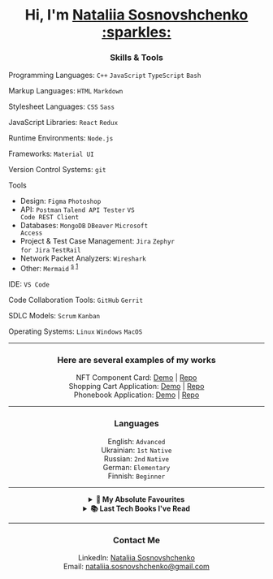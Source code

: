 <h1 align="center">Hi, I'm <a href="https://github.com/sonata22/" target="_blank">Nataliia Sosnovshchenko :sparkles:</a></h1>

<h3 align="center">
Skills & Tools
</h3>

Programming Languages:
<code>C++</code>
<code>JavaScript</code>
<code>TypeScript</code>
<code>Bash</code>

Markup Languages:
<code>HTML</code>
<code>Markdown</code>

Stylesheet Languages:
<code>CSS</code>
<code>Sass</code>

JavaScript Libraries:
<code>React</code>
<code>Redux</code>

Runtime Environments:
<code>Node.js</code>

Frameworks:
<code>Material UI</code>

Version Control Systems:
<code>git</code>

Tools
- Design:
<code>Figma</code>
<code>Photoshop</code>
- API:
<code>Postman</code>
<code>Talend API Tester</code>
<code>VS Code REST Client</code>
- Databases:
<code>MongoDB</code>
<code>DBeaver</code>
<code>Microsoft Access</code>
- Project & Test Case Management:
<code>Jira</code>
<code>Zephyr for Jira</code>
<code>TestRail</code>
- Network Packet Analyzers:
<code>Wireshark</code>
- Other:
<code>Mermaid</code>
	<sup>
 		<a href="https://mermaid.js.org/#/" target="_blank">s</a>
 	</sup>
  	<sup>
   		<a href="https://github.com/sonata22/FullStack_part0" target="_blank">1</a>
 	</sup>

IDE:
<code>VS Code</code>

Code Collaboration Tools:
<code>GitHub</code>
<code>Gerrit</code>

SDLC Models:
<code>Scrum</code>
<code>Kanban</code>

Operating Systems:
<code>Linux</code>
<code>Windows</code>
<code>MacOS</code>

---

<h3 align="center">Here are several examples of my works</h3>

<p align="center">
	NFT Component Card: 
	<a href="https://sonata22.github.io/nft-preview-card-component/" target="_blank">Demo</a> |
	<a href="https://github.com/sonata22/nft-preview-card-component" target="_blank">Repo</a>
	<br>
	Shopping Cart Application:
	<a href="https://bof-frontend-project-advanced-qpdtga5gj-sonata22.vercel.app/" target="_blank">Demo</a> |
	<a href="https://github.com/sonata22/BOF-frontend-advanced-project" target="_blank">Repo</a>
	<br>
	Phonebook Application:
	<a href="https://fullstack-part3-phonebook-piz7.onrender.com/" target="_blank">Demo</a> |
	<a href="https://github.com/sonata22/FullStack_part3?tab=readme-ov-file" target="_blank">Repo</a>
</p>

---

<h3 align="center">Languages</h3>

<p align="center">
	English: <code>Advanced</code><br>
	Ukrainian: <code>1st</code> <code>Native</code><br>
	Russian: <code>2nd</code> <code>Native</code><br>
	German: <code>Elementary</code><br>
	Finnish: <code>Beginner</code><br>
</p>

---

<details align="center">	
  <summary><b>💯 My Absolute Favourites</b></summary>
	<a href="https://cssbattle.dev/player/sonata22" target="_blank">cssbattle.dev/sonata22</a>
	<br>
	<a href="https://www.codewars.com/users/sonata22" target="_blank">codewars.com/sonata22</a>
	<br>
	<a href="https://codepen.io/sonata22" target="_blank">codepen.io/sonata22</a>
</details>
<details align="center">	
  <summary><b>📚 Last Tech Books I've Read</b></summary>
	<table align="center">
	<tbody>
		<tr>
			<th>#</th>
			<th>Title</th>
			<th>Author</th>
			<th>Date Finished</th>
		</tr>
		<tr>
			<td><img src="https://github.com/getify/You-Dont-Know-JS/raw/1st-ed/up%20%26%20going/cover.jpg" alt=YDKJS_book1 height="55"/></td>
			<td><a href="https://github.com/getify/You-Dont-Know-JS/tree/1st-ed/up%20%26%20going" target="_blank"><strong>You Don't Know JS: Up & Going</strong></a></td>
			<td><em>Kyle Simpson</em></td>
			<td>In Progress</td>
		</tr>
		<tr>
			<td><img src="https://mdg.imgix.net/assets/images/book-cover.jpg?auto=format&fit=clip&q=40&w=1080" alt=theMarkdownGuide height="55"/></td>
			<td><a href="https://github.com/mattcone/markdown-guide-book" target="_blank"><strong>The Markdown Guide</strong></a></td>
			<td><em>By Matt Cone</em></td>
			<td>September 22, 2023</td>
		</tr>
	</tbody>
</table>
</details>

---

<h3 align="center">
Contact Me
</h3>

<p align="center">
	LinkedIn: <a href="https://www.linkedin.com/in/nataliia-sosnovshchenko/" target="_blank">Nataliia Sosnovshchenko</a>
	<br>
	Email: <a href="mailto:nataliia.sosnovshchenko@gmail.com" target="_blank">nataliia.sosnovshchenko@gmail.com</a>
</p>
